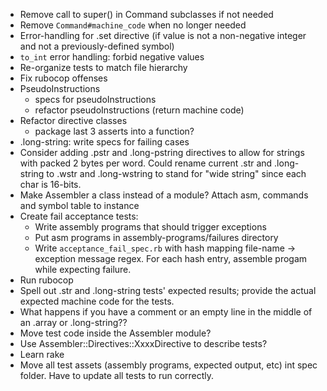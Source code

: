 - Remove call to super() in Command subclasses if not needed
- Remove `Command#machine_code` when no longer needed
- Error-handling for .set directive (if value is not a non-negative
  integer and not a previously-defined symbol)
- `to_int` error handling:  forbid negative values
- Re-organize tests to match file hierarchy
- Fix rubocop offenses
- PseudoInstructions
    - specs for pseudoInstructions
    - refactor pseudoInstructions (return machine code)
- Refactor directive classes
    - package last 3 asserts into a function?
- .long-string:  write specs for failing cases
- Consider adding .pstr and .long-pstring directives to allow for
  strings with packed 2 bytes per word.
  Could rename current .str and .long-string to .wstr and .long-wstring
  to stand for "wide string" since each char is 16-bits.
- Make Assembler a class instead of a module?
  Attach asm, commands and symbol table to instance
- Create fail acceptance tests:
    - Write assembly programs that should trigger exceptions
    - Put asm programs in assembly-programs/failures directory
    - Write `acceptance_fail_spec.rb` with hash mapping
      file-name -> exception message regex.
      For each hash entry, assemble progam while expecting failure.
- Run rubocop
- Spell out .str and .long-string tests' expected results; provide
  the actual expected machine code for the tests.
- What happens if you have a comment or an empty line in the middle
  of an .array or .long-string??
- Move test code inside the Assembler module?
- Use Assembler::Directives::XxxxDirective to describe tests?
- Learn rake
- Move all test assets (assembly programs, expected output, etc)
  int spec folder.  Have to update all tests to run correctly.
